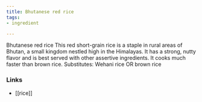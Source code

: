 ```yaml
---
title: Bhutanese red rice
tags:
- ingredient

---
```

Bhutanese red rice This red short-grain rice is a staple in rural areas of Bhutan, a small kingdom nestled high in the Himalayas. It has a strong, nutty flavor and is best served with other assertive ingredients. It cooks much faster than brown rice. Substitutes: Wehani rice OR brown rice

### Links

* [[rice]]
